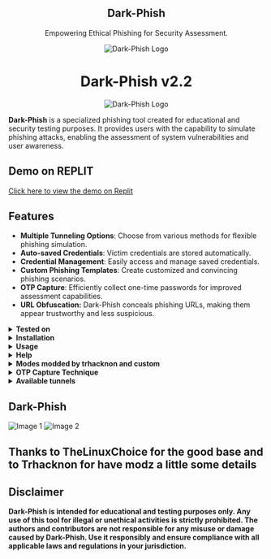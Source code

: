 <h2 align="center">Dark-Phish</h2>
<p align="center">
    Empowering Ethical Phishing for Security Assessment.
</p>

<p align="center">
    <img src="core/logo.png" alt="Dark-Phish Logo"/>
</p>

<h1 align="center">Dark-Phish v2.2</h1>
<p align="center">
    <img src="https://trknaitools.replit.app/trkn.svg" alt="Dark-Phish Logo"/>
</p>

**Dark-Phish** is a specialized phishing tool created for educational and security testing purposes. It provides users with the capability to simulate phishing attacks, enabling the assessment of system vulnerabilities and user awareness.

## Demo on REPLIT
[Click here to view the demo on Replit](https://replit.com/@trkn/Dark-Phish)

## Features

- **Multiple Tunneling Options**: Choose from various methods for flexible phishing simulation.
- **Auto-saved Credentials**: Victim credentials are stored automatically.
- **Credential Management**: Easily access and manage saved credentials.
- **Custom Phishing Templates**: Create customized and convincing phishing scenarios.
- **OTP Capture**: Efficiently collect one-time passwords for improved assessment capabilities.
- **URL Obfuscation:** Dark-Phish conceals phishing URLs, making them appear trustworthy and less suspicious.

<details>
<summary><strong>Tested on</strong></summary>

- Kali Linux
- Termux
</details>

<details>
<summary><strong>Installation</strong></summary>

```bash
apt install python3 curl php git openssh nodejs npm -y
```
```bash
bash install.sh
```
```bash
pip3 install requests wget pyshorteners
```
```bash
git clone https://github.com/tucommenceapousser/Dark-Phish.git
cd Dark-Phish
```
</details>

<details>
<summary><strong>Usage</strong></summary>
<p>*Before using Dark-Phish, ensure you have the necessary packages installed as mentioned in the installation section.*</p>

- Run Dark-Phish
```bash
python3 dark-phish.py
```
- For help and usage information
```bash
python3 dark-phish.py -h
```
- To access saved credentials
```bash
python3 dark-phish.py -r
```
</details>

<details>
<summary><strong>Help</strong></summary>

```bash
python3 dark-phish.py -h

Name:
    Dark-Phish

Usage:
    python3 dark-phish.py [-h] [-p PORT] [-u] [-v] [-r]

Version:
    2.2

Options:
    -h,  --help                     Show this help message.
    -p PORT,  --port PORT           Web server port [Default : 8080].
    -u,  --update                   Check for updates.
    -v,  --version                  Show version number and exit.
    -r,  --retrieve                 Retrieve saved credentials.
```
</details>

<details>
<summary><strong>Modes modded by trhacknon and custom</strong></summary>

- custom
- customx (fun style customizable)
- facebookk
- telegram (otp)
</details>

<details>
<summary><strong>OTP Capture Technique</strong></summary>

1. When a victim enters their credentials on the phishing page, the attacker immediately receives this information.
2. The attacker, using the victim's credentials, logs into the legitimate website.
3. The genuine website sends an actual OTP to the victim.
4. Believing it's legitimate, the victim enters the OTP on the phishing page.
5. The attacker intercepts the OTP, gaining access to the victim's credentials and logging in first.
</details>

<details>
<summary><strong>Available tunnels</strong></summary>

1. Localhost
2. Ngrok
3. Cloudflared 
4. LocalXpose 
5. Serveo
6. Localtunnel
</details>

## Dark-Phish
![Image 1](core/image1.png)
![Image 2](core/image2.png)

## Thanks to TheLinuxChoice for the good base and to Trhacknon for have modz a little some details

## Disclaimer 
**Dark-Phish is intended for educational and testing purposes only. Any use of this tool for illegal or unethical activities is strictly prohibited. The authors and contributors are not responsible for any misuse or damage caused by Dark-Phish. Use it responsibly and ensure compliance with all applicable laws and regulations in your jurisdiction.**
